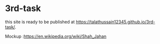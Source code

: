 # 3rd-task
this site is ready to be published at https://talathussain12345.github.io/3rd-task/.

Mockup :https://en.wikipedia.org/wiki/Shah_Jahan
